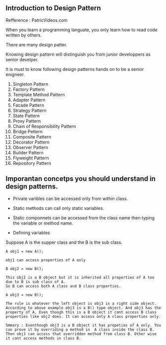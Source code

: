 ## Introduction to Design Pattern

Refference : PatricVideos.com

When you learn a programming languate, you only learn how to read code written by others.

There are many design patter.

Knowing design pattern will distinguish you from junior developpers as senior develper.

It is must to know following design patterns hands on to be a senior enigneer.

1.  Singleton Pattern
2.  Factory Pattern
3.  Template Method Pattern
4.  Adapter Pattern
5.  Facade Pattern
6.  Strategy Pattern
7.  State Pattern
8.  Proxy Pattern
9.  Chain of Responsibility Pattern
10. Bridge Pettern
11. Composite Pattern
12. Decorator Pattern
13. Observer Pattern
14. Builder Pattern
15. Flyweight Pattern
16. Repository Pattern


## Imporantan concetps you should understand in design patterns.

*   Private varibles can be accessed only from within class.

*   Static methods can call only static variables.

*   Static componnets can be accessed from the class name then typing the variable or method name.

*   Defining variables

Suppose A is the supper class and the B is the sub class.

    A obj1 = new A();

    obj1 can access properties of A only

    B obj2 = new B();

    This obj2 is a B object but it is inherited all properties of A too due to B is sub class of A.
    So B can access both A class and B class properties. 

    A obj3 = new B();

    The rule is whatever the left object is obj3 is a right side object. According to above example obj3 is a B() type object. And obj3 has the property of A. Even though this is a B object it cant access B class properties like obj2 does. It can access only A class properties only.

    Smmary : Eventhough obj3 is a B object it has propeties of A only. You can prove it by overriding a method in  A class inside the class B. Then obj3 can access that overridden method from class B. Other wise it cant access methods in class B.

    






